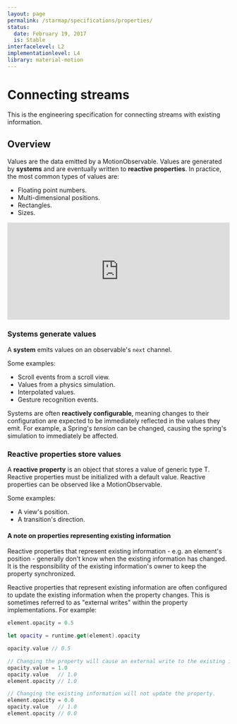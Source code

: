 ```yaml
---
layout: page
permalink: /starmap/specifications/properties/
status:
  date: February 19, 2017
  is: Stable
interfacelevel: L2
implementationlevel: L4
library: material-motion
---
```


# Connecting streams

This is the engineering specification for connecting streams with existing information.

## Overview

Values are the data emitted by a MotionObservable. Values are generated by **systems** and are
eventually written to **reactive properties**. In practice, the most common types of values are:

- Floating point numbers.
- Multi-dimensional positions.
- Rectangles.
- Sizes.

<iframe width="100%" height="220" frameborder="0" src="https://material-motion.github.io/loopy/v1/?embed=1&data=[[[1,399,304,1,%22System%22,5],[2,714,310,1,%22Reactive%2520Property%22,4]],[[1,2,89,1,0]],[[558,214,%22Values%22]],2%5D"></iframe>

### Systems generate values

A **system** emits values on an observable's `next` channel.

Some examples:

- Scroll events from a scroll view.
- Values from a physics simulation.
- Interpolated values.
- Gesture recognition events.

Systems are often **reactively configurable**, meaning changes to their configuration are expected
to be immediately reflected in the values they emit. For example, a Spring's *tension* can be
changed, causing the spring's simulation to immediately be affected.

### Reactive properties store values

A **reactive property** is an object that stores a value of generic type T. Reactive properties
must be initialized with a default value. Reactive properties can be observed like a
MotionObservable.

Some examples:

- A view's position.
- A transition's direction.

#### A note on properties representing existing information

Reactive properties that represent existing information - e.g. an element's position - generally
don't know when the existing information has changed. It is the responsibility of the existing
information's owner to keep the property synchronized.

Reactive properties that represent existing information are often configured to update the existing
information when the property changes. This is sometimes referred to as "external writes" within
the property implementations. For example:

```swift
element.opacity = 0.5

let opacity = runtime.get(element).opacity

opacity.value // 0.5

// Changing the property will cause an external write to the existing information.
opacity.value = 1.0
opacity.value   // 1.0
element.opacity // 1.0

// Changing the existing information will not update the property.
element.opacity = 0.0
opacity.value   // 1.0
element.opacity // 0.0
```
